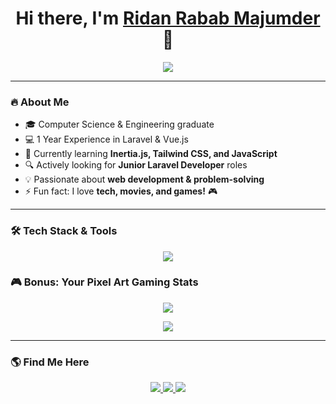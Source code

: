 <h1 align="center">Hi there, I'm <a href="https://github.com/Riderr470">Ridan Rabab Majumder</a> 👋</h1>

<p align="center">
  <img src="https://readme-typing-svg.herokuapp.com?font=Fira+Code&pause=1000&color=F75C7E&width=435&lines=Laravel+%7C+Vue.js;Passionate+about+Web+Development;Actively+Learning+and+Building" />
</p>

---

### 🔥 **About Me**
- 🎓 Computer Science & Engineering graduate
- 💻 1 Year Experience in Laravel & Vue.js
- 🚀 Currently learning **Inertia.js, Tailwind CSS, and JavaScript**
- 🔍 Actively looking for **Junior Laravel Developer** roles  
- 💡 Passionate about **web development & problem-solving**  
- ⚡ Fun fact: I love **tech, movies, and games!** 🎮  

---

### 🛠 **Tech Stack & Tools**
<p align="center">
  <img src="https://skillicons.dev/icons?i=laravel,vue,tailwind,js,html,css,php,mysql,git,vite" />
</p>

### 🎮 **Bonus: Your Pixel Art Gaming Stats**
<p align="center">
  <img src="https://github-profile-summary-cards.vercel.app/api/cards/profile-details?username=Ridan&theme=radical" />
</p>

<p align="center">
  <img src="https://github-readme-stats.vercel.app/api/top-langs/?username=Ridan&layout=compact&theme=radical" />
</p>

---

### 🌎 **Find Me Here**
<p align="center">
  <a href="https://linkedin.com/in/your-profile">
    <img src="https://img.shields.io/badge/LinkedIn-0A66C2?style=for-the-badge&logo=linkedin&logoColor=white" />
  </a>
  <a href="https://github.com/Riderr470">
    <img src="https://img.shields.io/badge/GitHub-181717?style=for-the-badge&logo=github&logoColor=white" />
  </a>
  <a href="mailto:riderr40@gmail.com">
    <img src="https://img.shields.io/badge/Email-D14836?style=for-the-badge&logo=gmail&logoColor=white" />
  </a>
</p>
